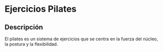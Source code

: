 # Ejercicios Pilates
## Descripción
El pilates es un sistema de ejercicios que se centra en la fuerza del núcleo, la postura y la flexibilidad.

